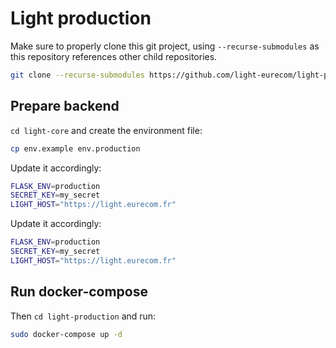 # Light production

Make sure to properly clone this git project, using `--recurse-submodules` as this repository references other child repositories.

```bash
git clone --recurse-submodules https://github.com/light-eurecom/light-production.git
```

## Prepare backend

`cd light-core` and create the environment file:

```bash
cp env.example env.production
```

Update it accordingly:

```bash
FLASK_ENV=production
SECRET_KEY=my_secret
LIGHT_HOST="https://light.eurecom.fr"
```

Update it accordingly:

```bash
FLASK_ENV=production
SECRET_KEY=my_secret
LIGHT_HOST="https://light.eurecom.fr"
```

## Run docker-compose

Then `cd light-production` and run:

```bash
sudo docker-compose up -d
```
